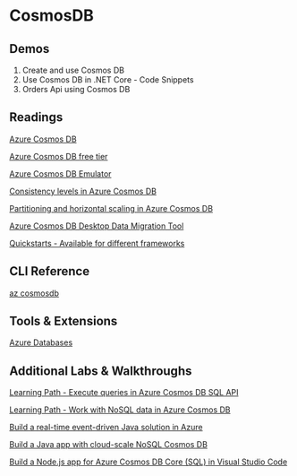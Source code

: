 # CosmosDB

## Demos

1. Create and use Cosmos DB
2. Use Cosmos DB in .NET Core - Code Snippets
3. Orders Api using Cosmos DB

## Readings

[Azure Cosmos DB](https://docs.microsoft.com/de-at/azure/cosmos-db/)

[Azure Cosmos DB free tier](https://learn.microsoft.com/en-us/azure/cosmos-db/free-tier)

[Azure Cosmos DB Emulator](https://learn.microsoft.com/en-us/azure/cosmos-db/local-emulator?tabs=ssl-netstd21)

[Consistency levels in Azure Cosmos DB](https://docs.microsoft.com/en-us/azure/cosmos-db/consistency-levels)

[Partitioning and horizontal scaling in Azure Cosmos DB](https://docs.microsoft.com/en-us/azure/cosmos-db/partitioning-overview)

[Azure Cosmos DB Desktop Data Migration Tool](https://github.com/AzureCosmosDB/data-migration-desktop-tool)

[Quickstarts - Available for different frameworks](https://docs.microsoft.com/en-us/azure/cosmos-db/create-sql-api-java?tabs=sync)

## CLI Reference

[az cosmosdb](https://docs.microsoft.com/en-us/cli/azure/cosmosdb?view=azure-cli-latest)

## Tools & Extensions

[Azure Databases](https://marketplace.visualstudio.com/items?itemName=ms-azuretools.vscode-cosmosdb)

## Additional Labs & Walkthroughs

[Learning Path - Execute queries in Azure Cosmos DB SQL API](https://docs.microsoft.com/en-us/learn/paths/execute-queries-azure-cosmos-db-sql-api/)

[Learning Path - Work with NoSQL data in Azure Cosmos DB](https://docs.microsoft.com/en-us/learn/paths/work-with-nosql-data-in-azure-cosmos-db/)

[Build a real-time event-driven Java solution in Azure](https://docs.microsoft.com/en-us/learn/modules/deploy-real-time-event-driven-app/?WT.mc_id=java-11777-judubois&source=learn)

[Build a Java app with cloud-scale NoSQL Cosmos DB](https://docs.microsoft.com/en-us/learn/modules/build-cosmos-db-java-app/?WT.mc_id=java-11777-judubois&source=learn)

[Build a Node.js app for Azure Cosmos DB Core (SQL) in Visual Studio Code](https://learn.microsoft.com/en-us/training/modules/build-node-cosmos-app-vscode/)
